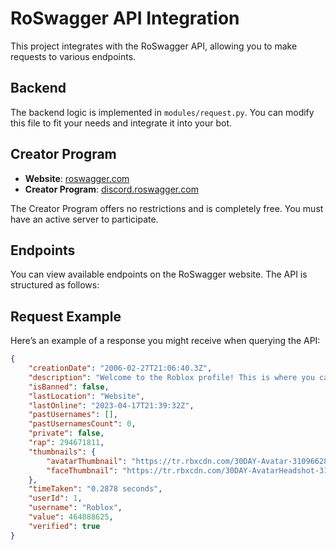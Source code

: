 # RoSwagger API Integration

This project integrates with the RoSwagger API, allowing you to make requests to various endpoints.

## Backend

The backend logic is implemented in `modules/request.py`. You can modify this file to fit your needs and integrate it into your bot.

## Creator Program

- **Website**: [roswagger.com](https://roswagger.com)
- **Creator Program**: [discord.roswagger.com](https://discord.roswagger.com)

The Creator Program offers no restrictions and is completely free. You must have an active server to participate.

## Endpoints

You can view available endpoints on the RoSwagger website. The API is structured as follows:


## Request Example

Here’s an example of a response you might receive when querying the API:

```json
{
    "creationDate": "2006-02-27T21:06:40.3Z",
    "description": "Welcome to the Roblox profile! This is where you can check out the newest items in the catalog, and get a jumpstart on exploring and building on our Imagination Platform. If you want news on updates to the Roblox platform, or great new experiences to play with friends, check out blog.roblox.com. Please note, this is an automated account. If you need to reach Roblox for any customer service needs find help at www.roblox.com/help",
    "isBanned": false,
    "lastLocation": "Website",
    "lastOnline": "2023-04-17T21:39:32Z",
    "pastUsernames": [],
    "pastUsernamesCount": 0,
    "private": false,
    "rap": 294671811,
    "thumbnails": {
        "avatarThumbnail": "https://tr.rbxcdn.com/30DAY-Avatar-310966282D3529E36976BF6B07B1DC90-Png/420/420/Avatar/Png/noFilter",
        "faceThumbnail": "https://tr.rbxcdn.com/30DAY-AvatarHeadshot-310966282D3529E36976BF6B07B1DC90-Png/420/420/AvatarHeadshot/Png/noFilter"
    },
    "timeTaken": "0.2878 seconds",
    "userId": 1,
    "username": "Roblox",
    "value": 464088625,
    "verified": true
}
